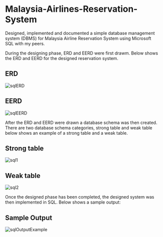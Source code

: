 # Malaysia-Airlines-Reservation-System
Designed, implemented and documented a simple database management system (DBMS) for Malaysia Airline Reservation System using Microsoft SQL with my peers.

During the designing phase, ERD and EERD were first drawm. Below shows the ERD and EERD for the designed reservation system.
## ERD
![sqlERD](https://user-images.githubusercontent.com/90762158/159117129-03b9d3eb-59b9-44f2-9e37-03e60a3d414a.jpg)

## EERD
![sqlEERD](https://user-images.githubusercontent.com/90762158/159117137-fc58f56e-b3cf-411b-9c02-966ab319ded5.jpg)

After the ERD and EERD were drawn a database schema was then created. There are two database schema categories, strong table and weak table below shows an example of a strong table and a weak table.
## Strong table
![sql1](https://user-images.githubusercontent.com/90762158/159116999-73ef5ca6-efdf-40e2-ae0d-6c1438a5aa44.jpg)

## Weak table
![sql2](https://user-images.githubusercontent.com/90762158/159117017-724a20fe-3157-41c4-a7bc-ef612d99d037.jpg)

Once the designed phase has been completed, the designed system was then implemented in SQL. Below shows a sample output:
## Sample Output
![sqlOutputExample](https://user-images.githubusercontent.com/90762158/159117221-502d309a-3e36-49d2-9e7f-1ff69a76f067.jpg)
